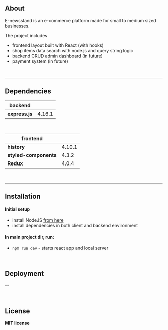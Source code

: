 ## About

E-newsstand is an e-commerce platform made for small to medium sized businesses.

The project includes
- frontend layout built with React (with hooks)
- shop items data search with node.js and query string logic
- backend CRUD admin dashboard (in future)
- payment system (in future)


<br/>

---
## Dependencies

|   backend |  |
| ------------- | ------------- |
| **express.js** | 4.16.1  |

<br/>

|   frontend |  |
| ------------- | ------------- |
| **history** | 4.10.1  |
| **styled-components** | 4.3.2  |
| **Redux** | 4.0.4  |

<br/>

---
## Installation

#### Initial setup
- install NodeJS [from here](https://nodejs.org/en/)
- install dependencies in both client and backend environment

#### In main project dir, run:

- `npm run dev` - starts react app and local server


<br/>

## Deployment
--

<br/>

## License

**MIT license**